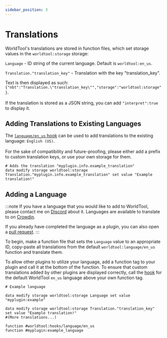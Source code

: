 ```yaml
---
sidebar_position: 3
---
```


# Translations

WorldTool's translations are stored in function files, which set storage values in the `worldtool:storage` storage:

`Language` - ID string of the current language. Default is `worldtool:en_us`.

`Translation."translation_key"` - Translation with the key "translation_key".

Text is then displayed as such: `{"nbt":"Translation.\"translation_key\"","storage":"worldtool:storage"}`.<br></br>
If the translation is stored as a JSON string, you can add `"interpret":true` to display it.

## Adding Translations to Existing Languages

The [`language/en_us` hook](hooks#languageen_us) can be used to add translations to the existing language: `English (US)`.<br></br>
For the sake of compatibility and future-proofing, please either add a prefix to custom translation keys, or use your own storage for them.

```mcfunction
# Adds the translation "myplugin.info.example_translation"
data modify storage worldtool:storage Translation."myplugin.info.example_translation" set value "Example translation!"
```

## Adding a Language

:::note
If you have a language that you would like to add to WorldTool, please contact me on [Discord](https://discord.gg/jn8d4zb) about it. Languages are available to translate to on [Crowdin](https://crowdin.com/project/worldtool).

If you already have completed the language as a plugin, you can also open a [pull request](https://github.com/Ellivers/WorldTool/pulls).
:::

To begin, make a function file that sets the `Language` value to an appropriate ID, copy-paste all translations from the default `worldtool:language/en_us` function and translate them.

To allow other plugins to utilize your language, add a function tag to your plugin and call it at the bottom of the function. To ensure that custom translations added by other plugins are displayed correctly, call the [hook](hooks#languageen_us) for the default WorldTool `en_us` language above your own function tag.

```mcfunction
# Example language

data modify storage worldtool:storage Language set value "myplugin:example"

data modify storage worldtool:storage Translation."translation_key" set value "Example translation!"
#(More translations...)

function #worldtool:hooks/language/en_us
function #myplugin:example_language
```
